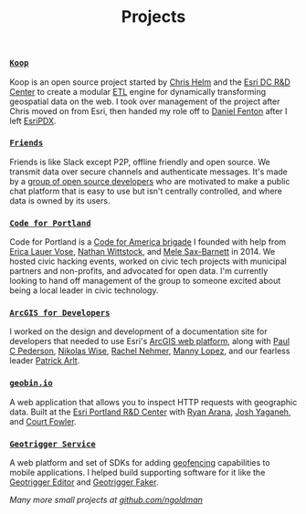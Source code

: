 <header class="colophon">

# Projects

</header>

### [`Koop`](http://koopjs.github.io/)

Koop is an open source project started by [Chris Helm](https://github.com/chelm) and the [Esri DC R&D Center](http://dc.esri.com/) to create a modular [ETL](http://en.wikipedia.org/wiki/Extract,_transform,_load) engine for dynamically transforming geospatial data on the web. I took over management of the project after Chris moved on from Esri, then handed my role off to [Daniel Fenton](https://github.com/dmfenton) after I left [EsriPDX](http://pdx.esri.com/).

### [`Friends`](http://moose-team.github.io/friends/)

Friends is like Slack except P2P, offline friendly and open source. We transmit data over secure channels and authenticate messages. It's made by a [group of open source developers](https://github.com/moose-team) who are motivated to make a public chat platform that is easy to use but isn't centrally controlled, and where data is owned by its users.

### [`Code for Portland`](http://codeforportland.org)

Code for Portland is a [Code for America brigade](http://codeforamerica.org/brigade/) I founded with help from [Erica Lauer Vose](https://twitter.com/elauervose), [Nathan Wittstock](https://twitter.com/milkandtang), and [Mele Sax-Barnett](http://pdxmele.com/) in 2014. We hosted civic hacking events, worked on civic tech projects with municipal partners and non-profits, and advocated for open data. I'm currently looking to hand off management of the group to someone excited about being a local leader in civic technology.

### [`ArcGIS for Developers`](https://developers.arcgis.com)

I worked on the design and development of a documentation site for developers that needed to use Esri's [ArcGIS web platform](http://www.arcgis.com/features/), along with [Paul C Pederson](http://ppaulcpederson.com), [Nikolas Wise](http://nikolas.ws/), [Rachel Nehmer](https://github.com/kneemer), [Manny Lopez](https://twitter.com/himannylopez), and our fearless leader [Patrick Arlt](https://github.com/patrickarlt/).

### [`geobin.io`](http://geobin.io)

A web application that allows you to inspect HTTP requests with geographic data. Built at the [Esri Portland R&D Center](http://pdx.esri.com) with [Ryan Arana](https://github.com/aranasaurus), [Josh Yaganeh](https://github.com/jyaganeh), and [Court Fowler](https://github.com/courtf).

### [`Geotrigger Service`](https://developers.arcgis.com/en/features/geotrigger-service/)

A web platform and set of SDKs for adding [geofencing](http://en.wikipedia.org/wiki/Geo-fence) capabilities to mobile applications. I helped build supporting software for it like the [Geotrigger Editor](https://developers.arcgis.com/geotrigger-service/guide/geotrigger-editor/) and [Geotrigger Faker](https://developers.arcgis.com/geotrigger-service/guide/geotrigger-faker/).

*Many more small projects at [github.com/ngoldman](https://github.com/ngoldman?tab=repositories)*
